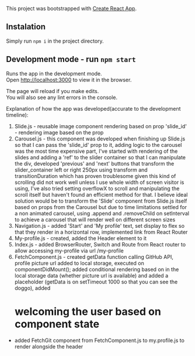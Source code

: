 This project was bootstrapped with [Create React App](https://github.com/facebook/create-react-app).

## Instalation

Simply run `npm i` in the project directory.

## Development mode - run `npm start`

Runs the app in the development mode.<br />
Open [http://localhost:3000](http://localhost:3000) to view it in the browser.

The page will reload if you make edits.<br />
You will also see any lint errors in the console.

Explanation of how the app was developed(accurate to the development timeline):
1. Slide.js - reusable image component rendering based on prop 'slide_id' - rendering image based on the prop
2. Carousel.js - this component was developed when finishing up Slide.js so that I can pass the 'slide_id' prop to it,
adding logic to the carousel was the most time expensive part, I've started with rendering of the slides and adding a 'ref' to the slider container so that I can manipulate the div, developed 'previous' and 'next' buttons that transform the slider_container left or right 250px using transform and transitionDuration which has proven troublesome given this kind of scrolling did not work well unless I use whole width of screen visitor is using,
I've also tried setting overflowX to scroll and manipulating the scroll itself but haven't found an efficient method for that.
I believe ideal solution would be to transform the 'Slide' component from Slide.js itself based on props from the Carousel but due to time limitations settled for a non animated carousel, using .append and .removeChild on setInterval to achieve a carousel that will render well on different screen sizes
3. Navigation.js - added 'Start' and 'My profile' text, set display to flex so that they render in a horizontal row,
implemented link from React Router
4. My-profile.js - created, added the Header element to it
5. Index.js - added BrowserRouter, Switch and Route from React router to allow accessing my-profile via url /my-profile
6. FetchComponent.js - created getData function calling GitHub API, profile picture url added to local storage, executed on componentDidMount();
added conditional rendering based on in the local storage data (whether picture url is available) and added a placeholder (getData is on setTimeout 1000 so that you can see the doggo),
added <h1> welcoming the user based on component state
- added FetchGit component from FetchComponent.js to my.profile.js to render alongside the header
